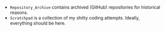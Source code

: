 * `Repository_Archive` contains archived (GitHub) repositories for historical reasons.
* `Scratchpad` is a collection of my shitty coding attempts. Ideally, everything should be here.
